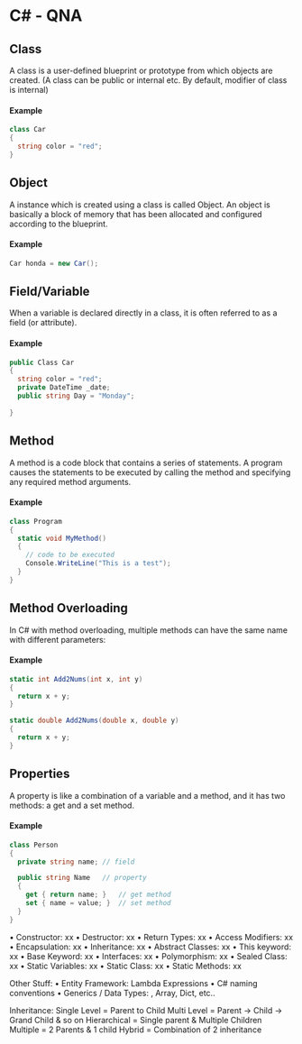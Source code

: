 # C# - QNA

## Class
A class is a user-defined blueprint or prototype from which objects are created.
(A class can be public or internal etc. By default, modifier of class is internal)
#### Example
```c#
class Car 
{
  string color = "red";
}
```

## Object
A instance which is created using a class is called Object. An object is basically a block of memory that has been allocated and configured according to the blueprint.
#### Example
```c#
Car honda = new Car();
```

## Field/Variable
When a variable is declared directly in a class, it is often referred to as a field (or attribute).
#### Example
```c#
public Class Car
{
  string color = "red";
  private DateTime _date;
  public string Day = "Monday";
  
}
```

## Method
A method is a code block that contains a series of statements. A program causes the statements to be executed by calling the method and specifying any required method arguments.
#### Example
```c#
class Program
{
  static void MyMethod() 
  {
    // code to be executed
    Console.WriteLine("This is a test");
  }
}
```

## Method Overloading
In C# with method overloading, multiple methods can have the same name with different parameters:
#### Example
```c#
static int Add2Nums(int x, int y)
{
  return x + y;
}

static double Add2Nums(double x, double y)
{
  return x + y;
}
```

## Properties
A property is like a combination of a variable and a method, and it has two methods: a get and a set method.
#### Example
```c#
class Person
{
  private string name; // field

  public string Name   // property
  {
    get { return name; }   // get method
    set { name = value; }  // set method
  }
}
```

•	Constructor: xx
•	Destructor: xx
•	Return Types: xx
•	Access Modifiers: xx 
•	Encapsulation: xx
•	Inheritance: xx
•	Abstract Classes: xx
•	This keyword: xx
•	Base Keyword: xx
•	Interfaces: xx
•	Polymorphism: xx
•	Sealed Class: xx
•	Static Variables: xx
•	Static Class: xx
•	Static Methods: xx

Other Stuff:
•	Entity Framework: Lambda Expressions
•	C# naming conventions
•	Generics / Data Types: <List>, Array, Dict, etc..

Inheritance:
Single Level = Parent to Child
Multi Level = Parent -> Child -> Grand Child & so on
Hierarchical = Single parent & Multiple Children
Multiple = 2 Parents & 1 child 
Hybrid = Combination of 2 inheritance

